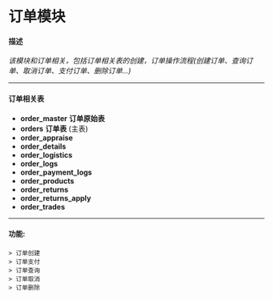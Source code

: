 # 订单模块

####  描述
*该模块和订单相关，包括订单相关表的创建，订单操作流程(创建订单、查询订单、取消订单、支付订单、删除订单...)* 

-----
#### 订单相关表
-  __order_master__  **订单原始表**
-  __orders__  **订单表** (主表) 
-  __order_appraise__   
-  __order_details__   
-  __order_logistics__   
-  __order_logs__   
-  __order_payment_logs__   
-  __order_products__   
-  __order_returns__   
-  __order_returns_apply__   
-  __order_trades__    
    
-----
#### 功能:
    > 订单创建
    > 订单支付    
    > 订单查询    
    > 订单取消
    > 订单删除